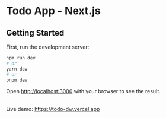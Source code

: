 # Todo App - Next.js

## Getting Started

First, run the development server:

```bash
npm run dev
# or
yarn dev
# or
pnpm dev
```

Open [http://localhost:3000](http://localhost:3000) with your browser to see the result.

<br/>
Live demo:
<a href="https://todo-dw.vercel.app" target="_blank">https://todo-dw.vercel.app</a>
